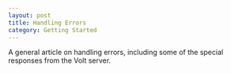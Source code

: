 ```yaml
---
layout: post
title: Handling Errors
category: Getting Started
---
```


A general article on handling errors, including some of the special responses from the Volt server.
